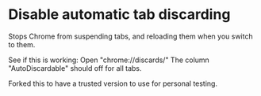 # Disable automatic tab discarding
Stops Chrome from suspending tabs, and reloading them when you switch to them.


See if this is working:
Open "chrome://discards/" 
The column "AutoDiscardable" should off for all tabs.


Forked this to have a trusted version to use for personal testing.